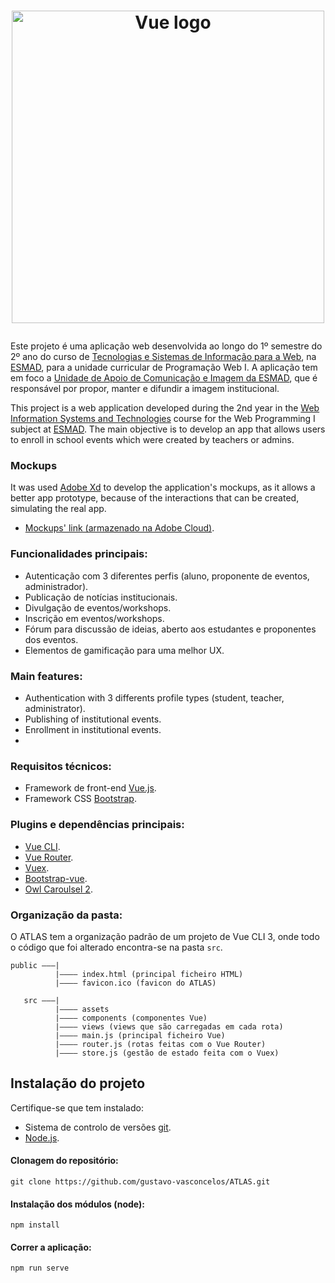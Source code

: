 # <p align="center"><img src="https://i.imgur.com/ioaaQR9.png" alt="Vue logo" width="500"></p>
Este projeto é uma aplicação web desenvolvida ao longo do 1º semestre do 2º ano do curso de [Tecnologias e Sistemas de Informação para a Web](https://www.esmad.ipp.pt/cursos/licenciatura/400001419), na [ESMAD](https://www.esmad.ipp.pt/), para a unidade curricular de Programação Web I. A aplicação tem em foco a [Unidade de Apoio de Comunicação e Imagem da ESMAD](https://www.esmad.ipp.pt/esmad/unidades_apoio/comunicacao_desenvolvimento/cimagem), que é responsável por propor, manter e difundir a imagem institucional.

This project is a web application developed during the 2nd year in the [Web Information Systems and Technologies](https://www.esmad.ipp.pt/courses/degree/400001419) course for the Web Programming I subject at [ESMAD](https://www.esmad.ipp.pt/). The main objective is to develop an app that allows users to enroll in school events which were created by teachers or admins.

### Mockups
It was used [Adobe Xd](https://www.adobe.com/pt/products/xd.html) to develop the application's mockups, as it allows a better app prototype, because of the interactions that can be created, simulating the real app.
- [Mockups' link (armazenado na Adobe Cloud)](https://xd.adobe.com/view/655104f7-6885-4aa0-5154-1b50af8e35bd-1360/).

### Funcionalidades principais:
 - Autenticação com 3 diferentes perfis (aluno, proponente de eventos, administrador).
 - Publicação de notícias institucionais.
 - Divulgação de eventos/workshops.
 - Inscrição em eventos/workshops.
 - Fórum para discussão de ideias, aberto aos estudantes e proponentes dos eventos.
 - Elementos de gamificação para uma melhor UX.

### Main features:
 - Authentication with 3 differents profile types (student, teacher, administrator).
 - Publishing of institutional events.
 - Enrollment in institutional events.
 - 

### Requisitos técnicos:
- Framework de front-end [Vue.js](https://vuejs.org/).
- Framework CSS [Bootstrap](https://getbootstrap.com/).

### Plugins e dependências principais:
- [Vue CLI](https://cli.vuejs.org/).
- [Vue Router](https://router.vuejs.org/).
- [Vuex](https://vuex.vuejs.org/).
- [Bootstrap-vue](https://bootstrap-vue.js.org/).
- [Owl Caroulsel 2](https://owlcarousel2.github.io/OwlCarousel2/).

### Organização da pasta:
O ATLAS tem a organização padrão de um projeto de Vue CLI 3, onde todo o código que foi alterado encontra-se na pasta ```src```.
```
public ———|
          |———— index.html (principal ficheiro HTML)
          |———— favicon.ico (favicon do ATLAS)
   
   src ———|
          |———— assets
          |———— components (componentes Vue)
          |———— views (views que são carregadas em cada rota)
          |———— main.js (principal ficheiro Vue)
          |———— router.js (rotas feitas com o Vue Router)
          |———— store.js (gestão de estado feita com o Vuex)
```

## Instalação do projeto
Certifique-se que tem instalado:
- Sistema de controlo de versões [git](https://git-scm.com/).
- [Node.js](https://nodejs.org/en/).

#### Clonagem do repositório:
```
git clone https://github.com/gustavo-vasconcelos/ATLAS.git
```

#### Instalação dos módulos (node):
```
npm install
```

#### Correr a aplicação:
```
npm run serve
```
